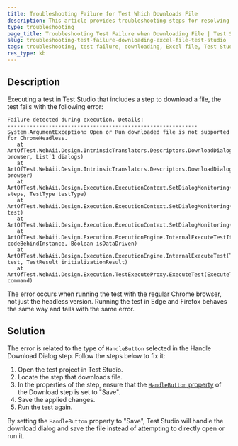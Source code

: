 ```yaml
---
title: Troubleshooting Failure for Test Which Downloads File
description: This article provides troubleshooting steps for resolving a test failure that occurs on attempt to download file during test execution.
type: troubleshooting
page_title: Troubleshooting Test Failure when Downloading File | Test Studio | Telerik
slug: troubleshooting-test-failure-downloading-excel-file-test-studio
tags: troubleshooting, test failure, downloading, Excel file, Test Studio
res_type: kb
---
```


## Description

Executing a test in Test Studio that includes a step to download a file, the test fails with the following error:

```
Failure detected during execution. Details:
------------------------------------------------------------
System.ArgumentException: Open or Run downloaded file is not supported for ChromeHeadless.
   at ArtOfTest.WebAii.Design.IntrinsicTranslators.Descriptors.DownloadDialogHandlerDescriptor.CreateChromeHeadlessDialogs(Browser browser, List`1 dialogs)
   at ArtOfTest.WebAii.Design.IntrinsicTranslators.Descriptors.DownloadDialogHandlerDescriptor.InitializeDialogs(Browser browser)
   at ArtOfTest.WebAii.Design.Execution.ExecutionContext.SetDialogMonitoring(AutomationStepList steps, TestType testType)
   at ArtOfTest.WebAii.Design.Execution.ExecutionContext.SetDialogMonitoring(Test test)
   at ArtOfTest.WebAii.Design.Execution.ExecutionContext.SetDialogMonitoring()
   at ArtOfTest.WebAii.Design.Execution.ExecutionEngine.InternalExecuteTestIteration(Object codeBehindInstance, Boolean isDataDriven)
   at ArtOfTest.WebAii.Design.Execution.ExecutionEngine.InternalExecuteTest(Test test, TestResult initializationResult)
   at ArtOfTest.WebAii.Design.Execution.TestExecuteProxy.ExecuteTest(ExecuteTestCommand command)
```

The error occurs when running the test with the regular Chrome browser, not just the headless version. Running the test in Edge and Firefox behaves the same way and fails with the same error. 

## Solution

The error is related to the type of `HandleButton` selected in the Handle Download Dialog step. Follow the steps below to fix it: 

1. Open the test project in Test Studio.
2. Locate the step that downloads file.
3. In the properties of the step, ensure that the <a href="/features/dialogs-and-popups/dialogs#handle-button" target="_blank">`HandleButton` property</a> of the Download step is set to "Save".
4. Save the applied changes.
5. Run the test again.


By setting the `HandleButton` property to "Save", Test Studio will handle the download dialog and save the file instead of attempting to directly open or run it.




